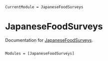 ```@meta
CurrentModule = JapaneseFoodSurveys
```

# JapaneseFoodSurveys

Documentation for [JapaneseFoodSurveys](https://github.com/terasakisatoshi/JapaneseFoodSurveys.jl).

```@index
```

```@autodocs
Modules = [JapaneseFoodSurveys]
```
